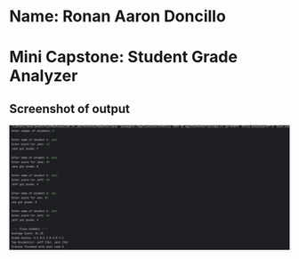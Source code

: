 # Name: Ronan Aaron Doncillo
# Mini Capstone: Student Grade Analyzer
## Screenshot of output
![Lab 5 output proof](https://github.com/aarondoncillo-gcash/FECP-Java-Session1-StudentGradeAnalyzer/blob/main/lab%205%20output.png "Lab 5 output proof")
